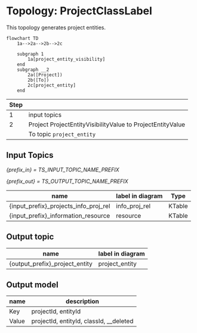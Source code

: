 # Topology: ProjectClassLabel

This topology generates project entities.

```mermaid
flowchart TD
    1a-->2a-->2b-->2c
   
    subgraph 1
        1a[project_entity_visibility]
    end
    subgraph __2
        2a([Project])
        2b([To])
        2c[project_entity]
    end  
```

| Step |                                                            |
|------|------------------------------------------------------------|
| 1    | input topics                                               |
| 2    | Project ProjectEntityVisibilityValue to ProjectEntityValue |
|      | To topic `project_entity`                             |

## Input Topics

_{prefix_in} = TS_INPUT_TOPIC_NAME_PREFIX_

_{prefix_out} = TS_OUTPUT_TOPIC_NAME_PREFIX_

| name                                  | label in diagram | Type   |
|---------------------------------------|------------------|--------|
| {input_prefix}_projects_info_proj_rel | info_proj_rel    | KTable |
| {input_prefix}_information_resource   | resource         | KTable |

## Output topic

| name                           | label in diagram |
|--------------------------------|------------------|
| {output_prefix}_project_entity | project_entity   |

## Output model

| name  | description                             |
|-------|-----------------------------------------|
| Key   | projectId, entityId                     |
| Value | projectId, entityId, classId, __deleted |
